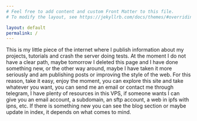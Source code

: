 ```yaml
---
# Feel free to add content and custom Front Matter to this file.
# To modify the layout, see https://jekyllrb.com/docs/themes/#overriding-theme-defaults

layout: default
permalink: /
---
```


This is my little piece of the internet where I publish information about my projects, tutorials and crash the server doing tests.
At the moment I do not have a clear path, maybe tomorrow I deleted this page and I have done something new, or the other way around, maybe I have taken it more seriously and am publishing posts or improving the style of the web.
For this reason, take it easy, enjoy the moment, you can explore this site and take whatever you want, you can send me an email or contact me through telegram, I have plenty of resources in this VPS, if someone wants I can give you an email account, a subdomain, an sftp account, a web in ipfs with ipns, etc.
If there is something new you can see the blog section or maybe update in index, it depends on what comes to mind.
